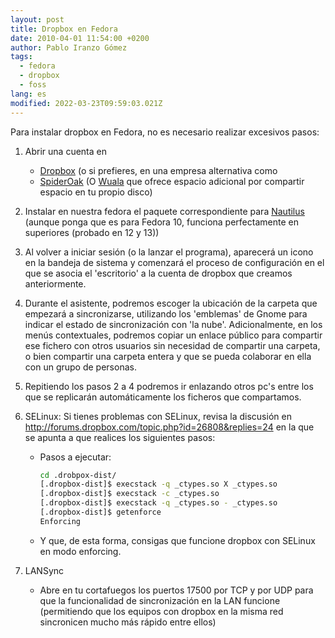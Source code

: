 ```yaml
---
layout: post
title: Dropbox en Fedora
date: 2010-04-01 11:54:00 +0200
author: Pablo Iranzo Gómez
tags:
  - fedora
  - dropbox
  - foss
lang: es
modified: 2022-03-23T09:59:03.021Z
---
```


Para instalar dropbox en Fedora, no es necesario realizar excesivos pasos:

1. Abrir una cuenta en
   - [Dropbox](https://www.dropbox.com/referrals/NTM4OTM3ODI5) (o si prefieres, en una empresa alternativa como
   - [SpiderOak](https://spideroak.com/download/referral/dfba22f9764b55ab68427da014e9f0e5) (O [Wuala](http://www.wuala.com/referral/FK4KF3PFHJAF64A74KMB) que ofrece espacio adicional por compartir espacio en tu propio disco)
1. Instalar en nuestra fedora el paquete correspondiente para [Nautilus](https://www.dropbox.com/downloading?os=lnx) (aunque ponga que es para Fedora 10, funciona perfectamente en superiores (probado en 12 y 13))
1. Al volver a iniciar sesión (o la lanzar el programa), aparecerá un icono en la bandeja de sistema y comenzará el proceso de configuración en el que se asocia el 'escritorio' a la cuenta de dropbox que creamos anteriormente.
1. Durante el asistente, podremos escoger la ubicación de la carpeta que empezará a sincronizarse, utilizando los 'emblemas' de Gnome para indicar el estado de sincronización con 'la nube'. Adicionalmente, en los menús contextuales, podremos copiar un enlace público para compartir ese fichero con otros usuarios sin necesidad de compartir una carpeta, o bien compartir una carpeta entera y que se pueda colaborar en ella con un grupo de personas.
1. Repitiendo los pasos 2 a 4 podremos ir enlazando otros pc's entre los que se replicarán automáticamente los ficheros que compartamos.
1. SELinux: Si tienes problemas con SELinux, revisa la discusión en <http://forums.dropbox.com/topic.php?id=26808&replies=24> en la que se apunta a que realices los siguientes pasos:

   - Pasos a ejecutar:

     ```bash
     cd .drobpox-dist/
     [.dropbox-dist]$ execstack -q _ctypes.so X _ctypes.so
     [.dropbox-dist]$ execstack -c _ctypes.so
     [.dropbox-dist]$ execstack -q _ctypes.so - _ctypes.so
     [.dropbox-dist]$ getenforce
     Enforcing
     ```

   - Y que, de esta forma, consigas que funcione dropbox con SELinux en modo enforcing.

1. LANSync
   - Abre en tu cortafuegos los puertos 17500 por TCP y por UDP para que la funcionalidad de sincronización en la LAN funcione (permitiendo que los equipos con dropbox en la misma red sincronicen mucho más rápido entre ellos)
